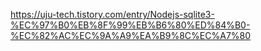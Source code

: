 https://uju-tech.tistory.com/entry/Nodejs-sqlite3-%EC%97%B0%EB%8F%99%EB%B6%80%ED%84%B0-%EC%82%AC%EC%9A%A9%EA%B9%8C%EC%A7%80
